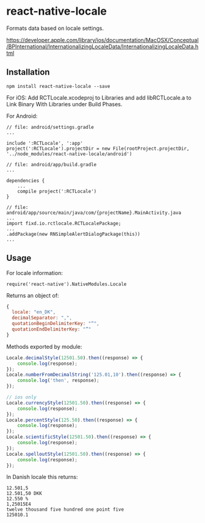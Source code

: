 # react-native-locale

Formats data based on locale settings.

https://developer.apple.com/library/ios/documentation/MacOSX/Conceptual/BPInternational/InternationalizingLocaleData/InternationalizingLocaleData.html

## Installation

`npm install react-native-locale --save`

For iOS: Add RCTLocale.xcodeproj to Libraries and add libRCTLocale.a to Link Binary With Libraries under Build Phases.

For Android:

```
// file: android/settings.gradle
...

include ':RCTLocale', ':app'
project(':RCTLocale').projectDir = new File(rootProject.projectDir, '../node_modules/react-native-locale/android')
```

```
// file: android/app/build.gradle
...

dependencies {
    ...
    compile project(':RCTLocale')
}
```

```
// file: android/app/source/main/java/com/{projectName}.MainActivity.java
...
import fixd.io.rctlocale.RCTLocalePackage;
...
.addPackage(new RNSimpleAlertDialogPackage(this))
...
```

## Usage

For locale information:

`require('react-native').NativeModules.Locale`

Returns an object of:

```js
{
  locale: "en_DK",
  decimalSeparator: ",",
  quotationBeginDelimiterKey: "“",
  quotationEndDelimiterKey: "”"
}
```

Methods exported by module:


```js
Locale.decimalStyle(12501.50).then((response) => {
	console.log(response);
});
Locale.numberFromDecimalString('125.01,10').then((response) => {
	console.log('then', response);
});

// ios only
Locale.currencyStyle(12501.50).then((response) => {
	console.log(response);
});
Locale.percentStyle(125.50).then((response) => {
	console.log(response);
});
Locale.scientificStyle(12501.50).then((response) => {
	console.log(response);
});
Locale.spelloutStyle(12501.50).then((response) => {
	console.log(response);
});
```

In Danish locale this returns:

```
12.501,5
12.501,50 DKK
12.550 %
1,25015E4
twelve thousand five hundred one point five
125010.1
```
